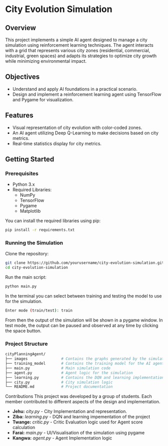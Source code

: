 # City Evolution Simulation

## Overview

This project implements a simple AI agent designed to manage a city simulation using reinforcement learning techniques. The agent interacts with a grid that represents various city zones (residential, commercial, industrial, green spaces) and adapts its strategies to optimize city growth while minimizing environmental impact.

## Objectives

- Understand and apply AI foundations in a practical scenario.
- Design and implement a reinforcement learning agent using TensorFlow and Pygame for visualization.

## Features

- Visual representation of city evolution with color-coded zones.
- An AI agent utilizing Deep Q-Learning to make decisions based on city metrics.
- Real-time statistics display for city metrics.

## Getting Started

### Prerequisites

- Python 3.x
- Required Libraries:
  - NumPy
  - TensorFlow
  - Pygame
  - Matplotlib

You can install the required libraries using pip:

```bash
pip install -r requirements.txt
```

### Running the Simulation

Clone the repository:

```bash
git clone https://github.com/yourusername/city-evolution-simulation.git
cd city-evolution-simulation
```

Run the main script:

```bash
python main.py
```

In the terminal you can select between training and testing the model to use for the simulation.

```bash
Enter mode (train/test): train
```

From then the output of the simulation will be shown in a pygame window.
In test mode, the output can be paused and observed at any time by clicking the space button.

### Project Structure

```bash
cityPlanningAgent/
├── images               # Contains the graphs generated by the simulation
├── training_model       # Contains the training model for the AI agent
├── main.py              # Main simulation code
├── agent.py             # Agent logic for the simulation
├── learning.py          # Contains the DQN and learning implementation
├── city.py              # City simulation logic
└── README.md            # Project documentation
```

Contributions
This project was developed by a group of students. Each member contributed to different aspects of the design and implementation.

- **Jehu:** *city.py* - City Implementation and representation.
- **Ziba:** *learning.py* - DQN and learning impementation of the project
- **Twange:** *critic.py* - Critic Evaluation logic used for Agent score calculation
- **Farai:** *main.py* - UI/Visualisation of the simulation using pygame
- **Kangwa:** *agent.py* - Agent Implementation logic
